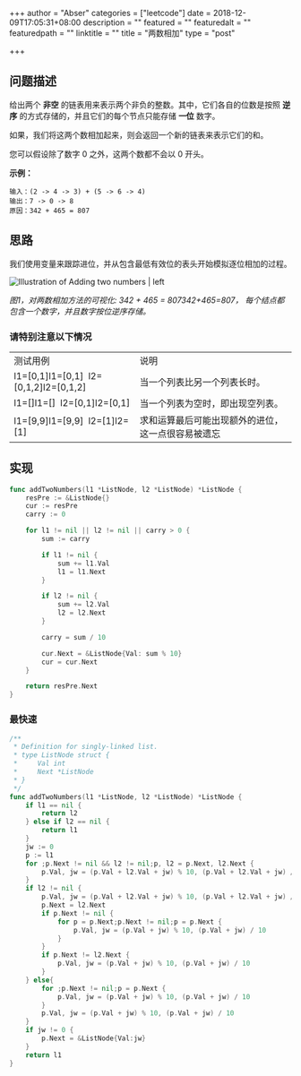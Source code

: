 +++
author = "Abser"
categories = ["leetcode"]
date = 2018-12-09T17:05:31+08:00
description = ""
featured = ""
featuredalt = ""
featuredpath = ""
linktitle = ""
title = "两数相加"
type = "post"

+++

## 问题描述

给出两个 __非空__ 的链表用来表示两个非负的整数。其中，它们各自的位数是按照 __逆序__ 的方式存储的，并且它们的每个节点只能存储 __一位__ 数字。

如果，我们将这两个数相加起来，则会返回一个新的链表来表示它们的和。

您可以假设除了数字 0 之外，这两个数都不会以 0 开头。

__示例：__

```
输入：(2 -> 4 -> 3) + (5 -> 6 -> 4)
输出：7 -> 0 -> 8
原因：342 + 465 = 807
```

## 思路
我们使用变量来跟踪进位，并从包含最低有效位的表头开始模拟逐位相加的过程。


![Illustration of Adding two numbers | left](https://leetcode-cn.com/problems/add-two-numbers/Figures/2/2_add_two_numbers.svg "")

*图1，对两数相加方法的可视化: 342 + 465 = 807342+465=807， 每个结点都包含一个数字，并且数字按位逆序存储。*

### 请特别注意以下情况

<div class="bi-table">
  <table>
    <colgroup>
      <col width="auto" />
      <col width="auto" />
    </colgroup>
    <tbody>
      <tr>
        <td rowspan="1" colSpan="1">
          <div data-type="p">测试用例</div>
        </td>
        <td rowspan="1" colSpan="1">
          <div data-type="p">说明</div>
        </td>
      </tr>
      <tr>
        <td rowspan="1" colSpan="1">
          <div data-type="p">l1=[0,1]l1=[0,1]  l2=[0,1,2]l2=[0,1,2]
          </div>
        </td>
        <td rowspan="1" colSpan="1">
          <div data-type="p">当一个列表比另一个列表长时。</div>
        </td>
      </tr>
      <tr>
        <td rowspan="1" colSpan="1">
          <div data-type="p">l1=[]l1=[]  l2=[0,1]l2=[0,1]
          </div>
        </td>
        <td rowspan="1" colSpan="1">
          <div data-type="p">当一个列表为空时，即出现空列表。</div>
        </td>
      </tr>
      <tr>
        <td rowspan="1" colSpan="1">
          <div data-type="p">l1=[9,9]l1=[9,9]  l2=[1]l2=[1]
          </div>
        </td>
        <td rowspan="1" colSpan="1">
          <div data-type="p">求和运算最后可能出现额外的进位，这一点很容易被遗忘</div>
        </td>
      </tr>
    </tbody>
  </table>
</div>


## 实现
```go
func addTwoNumbers(l1 *ListNode, l2 *ListNode) *ListNode {
	resPre := &ListNode{}
	cur := resPre
	carry := 0

	for l1 != nil || l2 != nil || carry > 0 {
		sum := carry

		if l1 != nil {
			sum += l1.Val
			l1 = l1.Next
		}

		if l2 != nil {
			sum += l2.Val
			l2 = l2.Next
		}

		carry = sum / 10

		cur.Next = &ListNode{Val: sum % 10}
		cur = cur.Next
	}

	return resPre.Next
}

```
### 最快速
```go
/**
 * Definition for singly-linked list.
 * type ListNode struct {
 *     Val int
 *     Next *ListNode
 * }
 */
func addTwoNumbers(l1 *ListNode, l2 *ListNode) *ListNode {
    if l1 == nil {
        return l2
    } else if l2 == nil {
        return l1
    }
    jw := 0
    p := l1
    for ;p.Next != nil && l2 != nil;p, l2 = p.Next, l2.Next {
        p.Val, jw = (p.Val + l2.Val + jw) % 10, (p.Val + l2.Val + jw) / 10
    }
    if l2 != nil {
        p.Val, jw = (p.Val + l2.Val + jw) % 10, (p.Val + l2.Val + jw) / 10
        p.Next = l2.Next
        if p.Next != nil {
            for p = p.Next;p.Next != nil;p = p.Next {
                p.Val, jw = (p.Val + jw) % 10, (p.Val + jw) / 10
            } 
        }
        if p.Next != l2.Next {
            p.Val, jw = (p.Val + jw) % 10, (p.Val + jw) / 10
        }
    } else{
        for ;p.Next != nil;p = p.Next {
            p.Val, jw = (p.Val + jw) % 10, (p.Val + jw) / 10
        } 
        p.Val, jw = (p.Val + jw) % 10, (p.Val + jw) / 10
    }
    if jw != 0 {
        p.Next = &ListNode{Val:jw}
    }
    return l1
}
```

